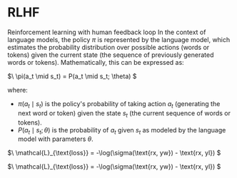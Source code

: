 # RLHF
Reinforcement learning with human feedback loop
In the context of language models, the policy $\pi$ is represented by the language model, which estimates the probability distribution over possible actions (words or tokens) given the current state (the sequence of previously generated words or tokens). Mathematically, this can be expressed as:

$\ \pi(a_t \mid s_t) = P(a_t \mid s_t; \theta) \$

where:
- $\pi(a_t \mid s_t)$ is the policy's probability of taking action $a_t$ (generating the next word or token) given the state $s_t$ (the current sequence of words or tokens).
- $P(a_t \mid s_t; \theta)$ is the probability of $a_t$ given $s_t$ as modeled by the language model with parameters $\theta$.

$\ \mathcal{L}_{\text{loss}} = -\log(\sigma(\text{rx, yw}) - \text{rx, yl}) \$

$\ \mathcal{L}_{\text{loss}} = -\log(\sigma(\text{rx, yw}) - \text{rx, yl}) \$
